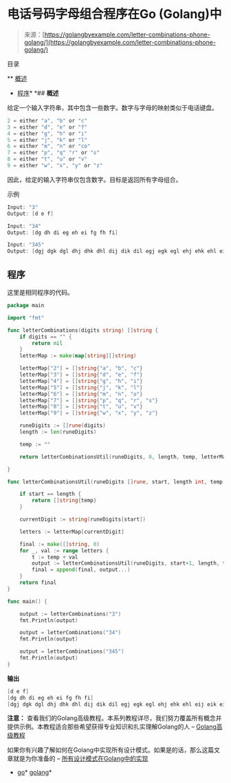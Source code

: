 <!--yml

类别: 未分类

日期: 2024-10-13 06:47:43

-->

# 电话号码字母组合程序在Go (Golang)中

> 来源：[https://golangbyexample.com/letter-combinations-phone-golang/](https://golangbyexample.com/letter-combinations-phone-golang/)

目录

**   [概述](#Overview "概述")

+   [程序](#Program "程序")*  *## **概述**

给定一个输入字符串，其中包含一些数字。数字与字母的映射类似于电话键盘。

```go
2 = either "a", "b" or "c"
3 = either "d", "e" or "f"
4 = either "g", "h" or "i"
5 = either "j", "k" or "l"
6 = either "m", "n" or "co"
7 = either "p", "q" "r" or "s"
8 = either "t", "u" or "v"
9 = either "w", "x", "y" or "z"
```

因此，给定的输入字符串仅包含数字。目标是返回所有字母组合。

示例

```go
Input: "3"
Output: [d e f]

Input: "34"
Output: [dg dh di eg eh ei fg fh fi]

Input: "345"
Output: [dgj dgk dgl dhj dhk dhl dij dik dil egj egk egl ehj ehk ehl eij eik eil fgj fgk fgl fhj fhk fhl fij fik fil]
```

## **程序**

这里是相同程序的代码。

```go
package main

import "fmt"

func letterCombinations(digits string) []string {
	if digits == "" {
		return nil
	}
	letterMap := make(map[string][]string)

	letterMap["2"] = []string{"a", "b", "c"}
	letterMap["3"] = []string{"d", "e", "f"}
	letterMap["4"] = []string{"g", "h", "i"}
	letterMap["5"] = []string{"j", "k", "l"}
	letterMap["6"] = []string{"m", "n", "o"}
	letterMap["7"] = []string{"p", "q", "r", "s"}
	letterMap["8"] = []string{"t", "u", "v"}
	letterMap["9"] = []string{"w", "x", "y", "z"}

	runeDigits := []rune(digits)
	length := len(runeDigits)

	temp := ""

	return letterCombinationsUtil(runeDigits, 0, length, temp, letterMap)

}

func letterCombinationsUtil(runeDigits []rune, start, length int, temp string, letterMap map[string][]string) []string {

	if start == length {
		return []string{temp}
	}

	currentDigit := string(runeDigits[start])

	letters := letterMap[currentDigit]

	final := make([]string, 0)
	for _, val := range letters {
		t := temp + val
		output := letterCombinationsUtil(runeDigits, start+1, length, t, letterMap)
		final = append(final, output...)
	}
	return final
}

func main() {

	output := letterCombinations("3")
	fmt.Println(output)

	output = letterCombinations("34")
	fmt.Println(output)

	output = letterCombinations("345")
	fmt.Println(output)
}
```

**输出**

```go
[d e f]
[dg dh di eg eh ei fg fh fi]
[dgj dgk dgl dhj dhk dhl dij dik dil egj egk egl ehj ehk ehl eij eik eil fgj fgk fgl fhj fhk fhl fij fik fil]
```

**注意：** 查看我们的Golang高级教程。本系列教程详尽，我们努力覆盖所有概念并提供示例。本教程适合那些希望获得专业知识和扎实理解Golang的人 – [Golang高级教程](https://golangbyexample.com/golang-comprehensive-tutorial/)

如果你有兴趣了解如何在Golang中实现所有设计模式。如果是的话，那么这篇文章就是为你准备的 – [所有设计模式在Golang中的实现](https://golangbyexample.com/all-design-patterns-golang/)

+   [go](https://golangbyexample.com/tag/go/)*   [golang](https://golangbyexample.com/tag/golang/)*
